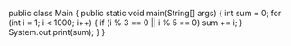  public class Main {
    public static void main(String[] args) {
        int sum = 0;
        for (int i = 1; i < 1000; i++) {
            if (i % 3 == 0 || i % 5 == 0) sum += i;
        }
        System.out.print(sum);
    }
}
